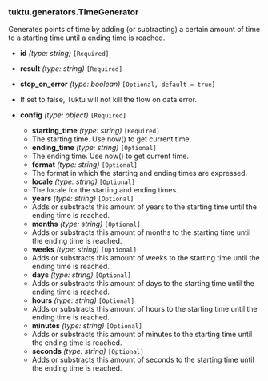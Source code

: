 ### tuktu.generators.TimeGenerator
Generates points of time by adding (or subtracting) a certain amount of time to a starting time until a ending time is reached.

  * **id** *(type: string)* `[Required]`

  * **result** *(type: string)* `[Required]`

  * **stop_on_error** *(type: boolean)* `[Optional, default = true]`
  - If set to false, Tuktu will not kill the flow on data error.

  * **config** *(type: object)* `[Required]`

    * **starting_time** *(type: string)* `[Required]`
    - The starting time. Use now() to get current time.

    * **ending_time** *(type: string)* `[Optional]`
    - The ending time. Use now() to get current time.

    * **format** *(type: string)* `[Optional]`
    - The format in which the starting and ending times are expressed.

    * **locale** *(type: string)* `[Optional]`
    - The locale for the starting and ending times.

    * **years** *(type: string)* `[Optional]`
    - Adds or substracts this amount of years to the starting time until the ending time is reached.

    * **months** *(type: string)* `[Optional]`
    - Adds or substracts this amount of months to the starting time until the ending time is reached.

    * **weeks** *(type: string)* `[Optional]`
    - Adds or substracts this amount of weeks to the starting time until the ending time is reached.

    * **days** *(type: string)* `[Optional]`
    - Adds or substracts this amount of days to the starting time until the ending time is reached.

    * **hours** *(type: string)* `[Optional]`
    - Adds or substracts this amount of hours to the starting time until the ending time is reached.

    * **minutes** *(type: string)* `[Optional]`
    - Adds or substracts this amount of minutes to the starting time until the ending time is reached.

    * **seconds** *(type: string)* `[Optional]`
    - Adds or substracts this amount of seconds to the starting time until the ending time is reached.

